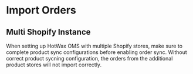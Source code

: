 # Import Orders

## Multi Shopify Instance

When setting up HotWax OMS with multiple Shopify stores, make sure to complete product sync configurations before enabling order sync. Without correct product sycning configuration, the orders from the additional product stores will not import correctly.